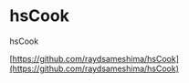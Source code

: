 # hsCook
hsCook

[https://github.com/raydsameshima/hsCook](https://github.com/raydsameshima/hsCook)

